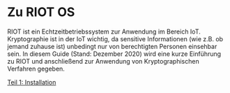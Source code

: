 # Zu RIOT OS

RIOT ist ein Echtzeitbetriebssystem zur Anwendung im Bereich IoT.
Kryptographie ist in der IoT wichtig, da sensitive Informationen (wie z.B. ob jemand zuhause ist) unbedingt nur von berechtigten Personen einsehbar sein.
In diesem Guide (Stand: Dezember 2020) wird eine kurze Einführung zu RIOT und anschließend zur Anwendung von Kryptographischen Verfahren gegeben.

[Teil 1: Installation](https://github.com/flori-schwa/IT-Sec2/blob/master/Tutorials/01_Installation.md)